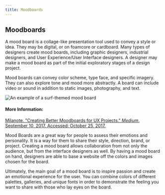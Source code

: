 ```yaml
---
title: Moodboards
---
```

## Moodboards

<!-- The article goes here, in GitHub-flavored Markdown. Feel free to add YouTube videos, images, and CodePen/JSBin embeds  -->

A mood board is a collage-like presentation tool used to convey a style or idea.  They may be digital, or on foamcore or cardboard.  Many types of designers create mood boards, including graphic designers, industrial designers, and User Experience/User Interface designers.  A designer may make a mood board as part of the initial exploratory stages of a design project.

Mood boards can convey color scheme, type face, and specific imagery.  They can also explore tone and mood more abstractly.  A board can include video or sound in addition to static images, photography, and text.

![An example of a surf-themed mood board](https://cdn-images-1.medium.com/max/1600/1*9qVOw8uDg8oOOevWmYUozQ.jpeg)

#### More Information:
<!-- Please add any articles you think might be helpful to read before writing the article -->
<a href='https://uxplanet.org/creating-better-moodboards-for-ux-projects-381d4d6daf70'>Milanote. "Creating Better Moodboards for UX Projects." <i>Medium</i>.  September 10, 2017.  Accessed: October 25, 2017.</a>



<!-- https://usabilitygeek.com/mood-boards-ux-design/ -->

Mood Boards are a great way for people to assess their emotions and personality. It is a way for them to share their style, direction, brand, or project. Creating a mood board allows collaboration from not only the audience, but from the interface designers as well. By having a mood board on hand, designers are able to base a website off the colors and images chosen for the board. 

Ultimately, the main goal of a mood board is to inspire passion and create an emotional experience for the user. You can combine colors of different palettes, galleries, and unique fonts in order to demonstrate the feeling you want to share with those who lay eyes on the board. 
